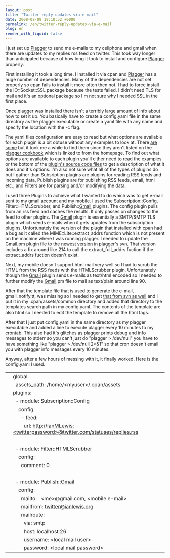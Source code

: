 ```yaml
---
layout: post
title: "Twitter reply updates via e-mail"
date: 2008-08-09 19:10:52 +0000
permalink: /en/twitter-reply-updates-via-e-mail
blog: en
render_with_liquid: false
---
```


<p>I just set up <a href="http://www.plagger.org/" title="Plagger">Plagger</a> to send me e-mails to my cellphone and gmail when there are updates to my replies rss feed on twitter. This took way longer than anticipated because of how long it took to install and configure <a href="http://www.plagger.org/" title="Plagger">Plagger</a> properly.</p>
<p>First installing it took a long time. I installed it via cpan and <a href="http://www.plagger.org/" title="Plagger">Plagger</a> has a huge number of dependencies. Many of the dependencies are not set properly so cpan fails to install it more often then not. I had to force install the IO::Socket::SSL package because the tests failed. I didn't need TLS for mail and it's an optional package so I'm not sure why I needed SSL in the first place.</p>
<p>Once plagger was installed there isn't a terribly large amount of info about how to set it up. You basically have to create a config.yaml file in the same directory as the plagger executable or create a yaml file with any name and specify the location with the -c flag.</p>
<p>The yaml files configuration are easy to read but what options are available for each plugin is a bit obtuse without any examples to look at. There <a href="http://plagger.org/trac/browser/trunk/plagger/examples">are some</a> but it took me a while to find them since they aren't listed on the <a href="http://plagger.org/trac/wiki/PlaggerCookbook">plagger cookbook</a> which is linked to from the homepage. To find out what options are available to each plugin you'll either need to read the examples or the bottom of the <a href="http://plagger.org/trac/browser/trunk/plagger/lib/Plagger/Plugin">plugin's source code files</a> to get a description of what it does and it's options. I'm also not sure what all of the types of plugins do but I gather than Subsription plugins are plugins for reading RSS feeds and incoming data, Publish plugins are for publishing RSS feeds, email, html etc., and Filters are for parsing and/or modifying the data.</p>
<p>I used three Plugins to achieve what I wanted to do which was to get e-mail sent to my gmail account and my mobile. I used the Subscription::Config, Filter::HTMLScrubber, and Publish::<a href="http://www.google.com/mail/" title="Gmail">Gmail</a> plugins. The config plugin pulls from an rss feed and caches the results. It only passes on changes to the feed to other plugins. The <a href="http://www.google.com/mail/" title="Gmail">Gmail</a> plugin is essentially a SMTP/SMTP TLS plugin which sends e-mails when it gets updates from the subscription plugins. Unfortunately the version of the plugin that installed with cpan had a bug as it called the MIME::Lite::extract_addrs function which is not present on the machine where I was running plagger. I needed to update the <a href="http://www.google.com/mail/" title="Gmail">Gmail</a>.pm plugin file to the <a href="http://plagger.org/trac/browser/trunk/plagger/lib/Plagger/Plugin/Publish/Gmail.pm">newest version</a> in plagger's svn. That version includes a fix around like 214 to call the extract_full_addrs fuction if the extract_addrs fuction doesn't exist.</p>
<p>Next, my mobile doesn't support html mail very well so I had to scrub the HTML from the RSS feeds with the HTMLScrubber plugin. Unfortunately though the <a href="http://www.google.com/mail/" title="Gmail">Gmail</a> plugin sends e-mails as text/html encoded so I needed to further modify the <a href="http://www.google.com/mail/" title="Gmail">Gmail</a>.pm file to mail as text/plain around line 90.</p>
<p>After that the template file that is used to generate the e-mail, gmail_notify.tt, was missing so I needed to get <a href="http://plagger.org/trac/browser/trunk/plagger/assets/plugins/Publish-Gmail/gmail_notify.tt">that from svn as well</a> and I put it in my .cpan/assets/common directory and added that directory to the templates search path in my config.yaml. The contents of the template are also html so I needed to edit the template to remove all the html tags.</p>
<p>After that I just put config.yaml in the same directory as my plagger executable and added a line to execute plagger every 10 minutes to my crontab. This also had it's glitches as plagger prints debug and info messages to stderr so you can't just do "plagger &gt; /dev/null" you have to have something like "plagger &gt; /dev/null 2&gt;&amp;1" so that cron doesn't email you with plagger info messages every 10 minutes.</p>
<p>Anyway, after a few hours of messing with it, it finally worked. Here is the config.yaml I used.</p>
<div class="codeblock amc_yaml amc_short"><table><tr class="amc_code_odd"><td class="amc_line"><div class="amc1"></div></td><td>global:<br />
</td></tr><tr class="amc_code_even"><td class="amc_line"><div class="amc2"></div></td><td>&nbsp; assets_path: /home/&lt;myuser&gt;/.cpan/assets<br />
</td></tr><tr class="amc_code_odd"><td class="amc_line"><div class="amc3"></div></td><td>plugins:<br />
</td></tr><tr class="amc_code_even"><td class="amc_line"><div class="amc4"></div></td><td>&nbsp; - module: Subscription::Config<br />
</td></tr><tr class="amc_code_odd"><td class="amc_line"><div class="amc5"></div></td><td>&nbsp; &nbsp; config:<br />
</td></tr><tr class="amc_code_even"><td class="amc_line"><div class="amc6"></div></td><td>&nbsp; &nbsp; &nbsp; - feed:<br />
</td></tr><tr class="amc_code_odd"><td class="amc_line"><div class="amc7"></div></td><td>&nbsp; &nbsp; &nbsp; &nbsp; url: <a href="http://IanMLewis:&lt;twitterpassword&gt;@twitter.com/statuses/replies.rss">http://IanMLewis:&lt;twitterpassword&gt;@twitter.com/statuses/replies.rss</a><br />
</td></tr><tr class="amc_code_even"><td class="amc_line"><div class="amc8"></div></td><td><br />
</td></tr><tr class="amc_code_odd"><td class="amc_line"><div class="amc9"></div></td><td>&nbsp; - module: Filter::HTMLScrubber<br />
</td></tr><tr class="amc_code_even"><td class="amc_line"><div class="amc0"><div class="amc1"></div></div></td><td>&nbsp; &nbsp; config:<br />
</td></tr><tr class="amc_code_odd"><td class="amc_line"><div class="amc1"><div class="amc1"></div></div></td><td>&nbsp; &nbsp; &nbsp; comment: 0<br />
</td></tr><tr class="amc_code_even"><td class="amc_line"><div class="amc2"><div class="amc1"></div></div></td><td><br />
</td></tr><tr class="amc_code_odd"><td class="amc_line"><div class="amc3"><div class="amc1"></div></div></td><td>&nbsp; - module: Publish::<a href="http://www.google.com/mail/" title="Gmail">Gmail</a><br />
</td></tr><tr class="amc_code_even"><td class="amc_line"><div class="amc4"><div class="amc1"></div></div></td><td>&nbsp; &nbsp; config:<br />
</td></tr><tr class="amc_code_odd"><td class="amc_line"><div class="amc5"><div class="amc1"></div></div></td><td>&nbsp; &nbsp; &nbsp; mailto: &nbsp; &lt;me&gt;@gmail.com, &lt;mobile e-mail&gt;<br />
</td></tr><tr class="amc_code_even"><td class="amc_line"><div class="amc6"><div class="amc1"></div></div></td><td>&nbsp; &nbsp; &nbsp; mailfrom: <a href="mailto:twitter@ianlewis.org">twitter@ianlewis.org</a><br />
</td></tr><tr class="amc_code_odd"><td class="amc_line"><div class="amc7"><div class="amc1"></div></div></td><td>&nbsp; &nbsp; &nbsp; mailroute:<br />
</td></tr><tr class="amc_code_even"><td class="amc_line"><div class="amc8"><div class="amc1"></div></div></td><td>&nbsp; &nbsp; &nbsp; &nbsp; via: smtp<br />
</td></tr><tr class="amc_code_odd"><td class="amc_line"><div class="amc9"><div class="amc1"></div></div></td><td>&nbsp; &nbsp; &nbsp; &nbsp; host: localhost:26<br />
</td></tr><tr class="amc_code_even"><td class="amc_line"><div class="amc0"><div class="amc2"></div></div></td><td>&nbsp; &nbsp; &nbsp; &nbsp; username: &lt;local mail user&gt;<br />
</td></tr><tr class="amc_code_odd"><td class="amc_line"><div class="amc1"><div class="amc2"></div></div></td><td>&nbsp; &nbsp; &nbsp; &nbsp; password: &lt;local mail password&gt;</td></tr></table></div>
<div class="sharethis">
        <script type="text/javascript" language="javascript">
          SHARETHIS.addEntry( {
            title : 'Twitter reply updates via e-mail',
              url   : 'http://www.ianlewis.org/en/twitter-reply-updates-via-e-mail'}, 
            { button: true }
          ) ;
        </script></div>
